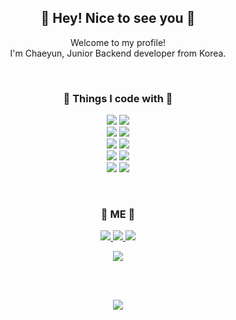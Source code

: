 <h2 align='center'>👋 Hey! Nice to see you 👋</h2>
<p align='center'>Welcome to my profile!<br>I'm Chaeyun, Junior Backend developer from Korea.</p>
<br>
<h3 align='center'>🔨 Things I code with 🔧</h3>
<p align='center'>
  <img src="https://img.shields.io/badge/Go-00ADD8?style=flat-square&logo=Go&logoColor=white"/>
  <img src="https://img.shields.io/badge/Python-3776AB?style=flat-square&logo=Python&logoColor=white"/>
  <br>
  <img src="https://img.shields.io/badge/Java-007396?style=flat-square&logo=Java&logoColor=white"/>
  <img src="https://img.shields.io/badge/SpringBoot-6DB33F?style=flat-square&logo=Spring&logoColor=white"/>
  <br>
  <img src="https://img.shields.io/badge/JavaScript-F7DF1E?style=flat-square&logo=JavaScript&logoColor=white"/>
  <img src="https://img.shields.io/badge/NodeJs-339933?style=flat-square&logo=NodeJs&logoColor=white"/>
  <br>
  <img src="https://img.shields.io/badge/MySQL-4479A1?style=flat-square&logo=MySQL&logoColor=white"/>
  <img src="https://img.shields.io/badge/MongoDB-47A248?style=flat-square&logo=Mongodb&logoColor=white"/>
  <br>
  <img src="https://img.shields.io/badge/Amazon AWS-232F3E?style=flat-square&logo=Amazon-AWS&logoColor=white"/>
  <img src="https://img.shields.io/badge/Linux-FCC624?style=flat-square&logo=Linux&logoColor=white"/>
</p>
<br>
<h3 align='center'>🍑 ME 🍑</h3>
<p align='center'>
  <a href="https://velog.io/@dchecheb" target="_blank">
    <img src="https://img.shields.io/badge/Velog-20c997?style=flat-square&logo=Vimeo&logoColor=white"/>
  </a>
  <a href="https://www.notion.so/dchecheb/Cindy-766607638add4bacbcf66e60cda1f7f8" target="_blank">
    <img src="https://img.shields.io/badge/Portfolio-000000?style=flat-square&logo=Notion&logoColor=white"/>
  </a>
  <a href="mailto:dchecheb@gmail.com" target="_blank">
    <img src="https://img.shields.io/badge/Gmail-d14836?style=flat-square&logo=Gmail&logoColor=white"/>
  </a>
</p>
<p align='center'>
  <a href="https://github.com/anuraghazra/github-readme-stats">
    <img src="https://github-readme-stats.vercel.app/api?username=dchecheb&bg_color=30,e96443,904e95&title_color=fff&text_color=fff"/>
  </a>
</p>
<br>
<br>
<p align='center'>
  <a href="https://github.com/dchecheb" target="nofollow">
    <img src="https://hits.seeyoufarm.com/api/count/incr/badge.svg?url=https%3A%2F%2Fgithub.com%2Fdchecheb&count_bg=%237296CB&title_bg=%23707070&icon=&icon_color=%23E7E7E7&title=hits&edge_flat=false"/>
  </a>
</p>

<!--
GitHub 통계의 경우 아래 링크 확인
https://github.com/anuraghazra/github-readme-stats/blob/master/docs/readme_kr.md
-->


<!--
**dchecheb/dchecheb** is a ✨ _special_ ✨ repository because its `README.md` (this file) appears on your GitHub profile.

Here are some ideas to get you started:

- 🔭 I’m currently working on ...
- 🌱 I’m currently learning ...
- 👯 I’m looking to collaborate on ...
- 🤔 I’m looking for help with ...
- 💬 Ask me about ...
- 📫 How to reach me: ...
- 😄 Pronouns: ...
- ⚡ Fun fact: ...
-->
